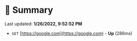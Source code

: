 # 📖 Summary
Last updated: **1/26/2022, 9:52:52 PM**

- `GET` [https://google.com](https://google.com) - **Up** (286ms)
